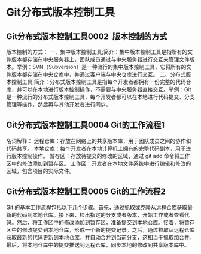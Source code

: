 # Git分布式版本控制工具
## Git分布式版本控制工具0002  版本控制的方式
版本控制的方式：
一、集中版本控制工具;简介：集中版本控制工具是指所有的文件版本都存储在中央服务器上，团队成员通过与中央服务器进行交互来管理文件版本。举例：SVN（Subversion）是一种流行的集中版本控制工具，它将所有的文件版本都存储在中央仓库中，并通过客户端与中央仓库进行交互。
二、分布式版本控制工具;简介：分布式版本控制工具是指每个开发者都拥有一份完整的代码仓库，并可以在本地进行版本控制操作，不需要与中央服务器直接交互。举例：Git是一种流行的分布式版本控制工具，每个开发者都可以在本地进行代码提交、分支管理等操作，然后再与其他开发者进行同步。

## Git分布式版本控制工具0004 Git的工作流程1
名词解释：
远程仓库：存放在网络上的共享版本库，用于团队成员之间的协作和代码共享。
本地仓库：每个开发者在本地计算机上拥有的完整代码副本，用于进行版本控制操作。
暂存区：存放待提交的修改的区域，通过 git add 命令将工作区中的修改添加到暂存区。
工作区：开发者在本地文件系统中进行编辑和修改的区域，包含项目的实际文件。

## Git分布式版本控制工具0005 Git的工作流程2
Git 的基本工作流程包括以下几个步骤。首先，通过抓取或克隆从远程仓库获取最新的代码到本地仓库。接下来，检出指定的分支或者版本，开始工作或者查看代码。然后，将工作区中的修改添加到暂存区，准备提交到本地仓库。接着，将暂存区中的修改提交到本地仓库，形成一个新的提交记录。之后，通过拉取从远程仓库获取最新的代码更新到本地仓库，并自动合并到当前分支，这相当于抓取加合并。最后，将本地仓库中的提交推送到远程仓库，同步本地的修改到共享版本库中。
